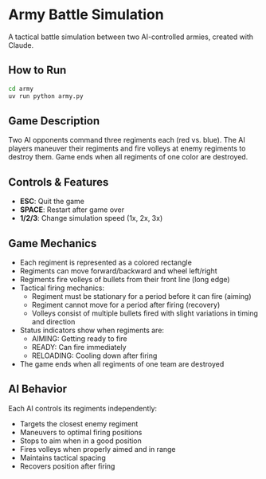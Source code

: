 # Army Battle Simulation

A tactical battle simulation between two AI-controlled armies, created with Claude.

## How to Run

```bash
cd army
uv run python army.py
```

## Game Description

Two AI opponents command three regiments each (red vs. blue). The AI players maneuver their regiments and fire volleys at enemy regiments to destroy them. Game ends when all regiments of one color are destroyed.

## Controls & Features

- **ESC**: Quit the game
- **SPACE**: Restart after game over
- **1/2/3**: Change simulation speed (1x, 2x, 3x)

## Game Mechanics

- Each regiment is represented as a colored rectangle
- Regiments can move forward/backward and wheel left/right
- Regiments fire volleys of bullets from their front line (long edge)
- Tactical firing mechanics:
  - Regiment must be stationary for a period before it can fire (aiming)
  - Regiment cannot move for a period after firing (recovery)
  - Volleys consist of multiple bullets fired with slight variations in timing and direction
- Status indicators show when regiments are:
  - AIMING: Getting ready to fire
  - READY: Can fire immediately
  - RELOADING: Cooling down after firing
- The game ends when all regiments of one team are destroyed

## AI Behavior

Each AI controls its regiments independently:
- Targets the closest enemy regiment
- Maneuvers to optimal firing positions
- Stops to aim when in a good position
- Fires volleys when properly aimed and in range
- Maintains tactical spacing
- Recovers position after firing